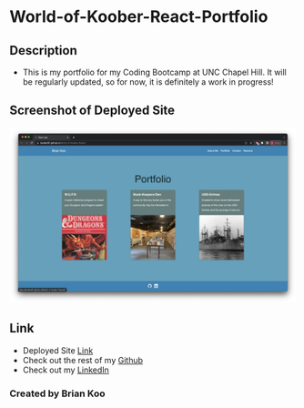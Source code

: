 # World-of-Koober-React-Portfolio

## Description

- This is my portfolio for my Coding Bootcamp at UNC Chapel Hill. It will be regularly updated, so for now, it is definitely a work in progress!

## Screenshot of Deployed Site

![Screenshot of Deployed Site](screenshot/react-portfolio.png)

## Link

- Deployed Site [Link](https://koober97.github.io/World-of-Koober-React/)
- Check out the rest of my [Github](https://github.com/Koober97)
- Check out my [LinkedIn](https://www.linkedin.com/in/brian-koo-9439b523b/)

### Created by Brian Koo
